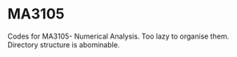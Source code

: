 # MA3105

Codes for MA3105- Numerical Analysis. Too lazy to organise them. Directory structure is abominable.
